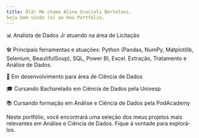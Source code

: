 ```yaml
---
title: Olá! Me chamo Aline Gracioli Bertolani. 
Seja bem vindo (a) ao meu Portfólio.
---
```

📊 Analista de Dados Jr atuando na área de Licitação

🛠️ Principais ferramentas e atuações: Python (Pandas, NumPy, Matplotilib, Selenium, BeautifulSoup), SQL, Power BI, Excel. Extração, Tratamento e Análise de Dados.

🚀 Em desenvolvimento para área de Ciência de Dados

🎓 Cursando Bacharelado em Ciência de Dados pela Univesp

📚 Cursando formação em Análise e Ciência de Dados pela PodAcademy

Neste portfólio, você encontrará uma seleção dos meus projetos mais relevantes em Análise e Ciência de Dados. Fique á vontade para explorá-los.
